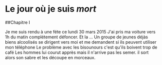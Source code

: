 # Le jour où je suis _mort_
##Chapitre I

Je me suis rendu à une féte ce lundi 30 mars 2015
J'ai pris ma voiture vers 1h du matin complétement défoncer.
Et la ... 
Un groupe de jeunes déjàs biens alcoolisés se dirigent vers moi et me demandent si ils peuvent utiliser mon téléphone
Le problème avec les bisounours c'est qu'ils boivent trop de café
Les hommes lui courut apprès mais il n'arrive pas les semer. il sort alors son sabre et les découpe en morceaux.
